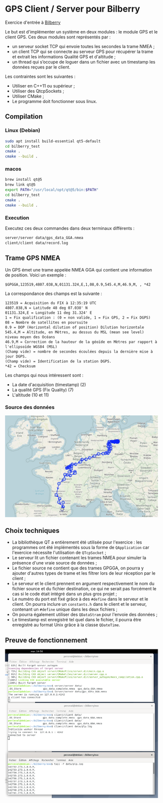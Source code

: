 # GPS Client / Server pour Bilberry

Exercice d'entrée à [Bilberry](https://bilberry.io)

Le but est d'implémenter un système en deux modules : le module GPS et le client GPS.
Ces deux modules sont représentés par :
 * un serveur socket TCP qui envoie toutes les secondes la trame NMEA ;
 * un client TCP qui se connecte au serveur GPS pour récupérer la trame et extrait 
 les informations Qualité GPS et d'altitude ;
 * un thread qui s’occupe de loguer dans un fichier avec un timestamp les 
 données reçues par le client.

Les contraintes sont les suivantes : 
 * Utiliser en C++11 ou supérieur ;
 * Utiliser des QtcpSockets ;
 * Utiliser CMake ; 
 * Le programme doit fonctionner sous linux.

## Compilation

### Linux (Debian)
```bash
sudo apt install build-essential qt5-default
cd bilberry_test
cmake .
cmake --build .
```

### macos
```bash
brew install qt@5
brew link qt@5
export PATH="/usr/local/opt/qt@5/bin:$PATH"
cd bilberry_test
cmake .
cmake --build .
```

### Execution
Executez ces deux commandes dans deux terminaux différents :
```bash
server/server data/gps_data_GGA.nmea
client/client data/record.log
```

## Trame GPS NMEA
Un GPS émet une trame appelée NMEA GGA qui contient une information de position. Voici un exemple :
```
$GPGGA,123519,4807.038,N,01131.324,E,1,08,0.9,545.4,M,46.9,M, , *42
```

La correspondance des champs est la suivante :
```
123519 = Acquisition du FIX à 12:35:19 UTC
4807.038,N = Latitude 48 deg 07.038' N
01131.324,E = Longitude 11 deg 31.324' E
1 = Fix qualification : (0 = non valide, 1 = Fix GPS, 2 = Fix DGPS)
08 = Nombre de satellites en poursuite
0.9 = DOP (Horizontal dilution of position) Dilution horizontale
545.4,M = Altitude, en Mètres, au dessus du MSL (mean see level) niveau moyen des Océans
46.9,M = Correction de la hauteur de la géoïde en Mètres par rapport à l'ellipsoïde WGS84 (MSL)
(Champ vide) = nombre de secondes écoulées depuis la dernière mise à jour DGPS.
(Champ vide) = Identification de la station DGPS.
*42 = Checksum
```

Les champs qui nous intéressent sont :
 * La date d'acquisition (timestamp) (2)
 * La qualité GPS (Fix Quality) (7)
 * L'altitude (10 et 11)

### Source des données
![Source des données](map.jpeg)

## Choix techniques
 * La bibliothèque QT a entièrement été utilisée pour l'exercice : les programmes ont été implémentés sous la forme de ```QApplication``` car l'exercice nécessite l'utilisation de ```QTcpSocket``` ;
 * Le serveur lit un fichier contenant les trames NMEA pour simuler la présence d'une vraie source de données ;
 * Le fichier source ne contient que des trames GPGGA,  on pourra y ajouter d'autres types de trame et les  filtrer lors de leur réception par le client ;
 * Le serveur et le client prennent en argument respectivement le nom du fichier source et du fichier destination, ce qui ne serait pas forcément le cas si le code était intégré dans un plus gros projet ;
 * Le numéro du port est fixé grâce à des ```#define``` dans le serveur et le client. On pourra inclure un ```constants.h``` dans le client et le serveur, contenant un ```#define``` unique dans les deux fichiers ;
 * On pourra également utiliser des ```QDataStram``` pour l'envoie des données ;
 * Le timestamp est enregistré tel quel dans le fichier, il pourra être enregistré au format Unix grâce à la classe ```QDateTime```.

## Preuve de fonctionnement

![Source des données](working.png)
